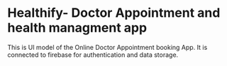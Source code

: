 # Healthify- Doctor Appointment and health managment app
This is UI model of the Online Doctor Appointment booking App. It is connected to firebase for authentication and data storage.

